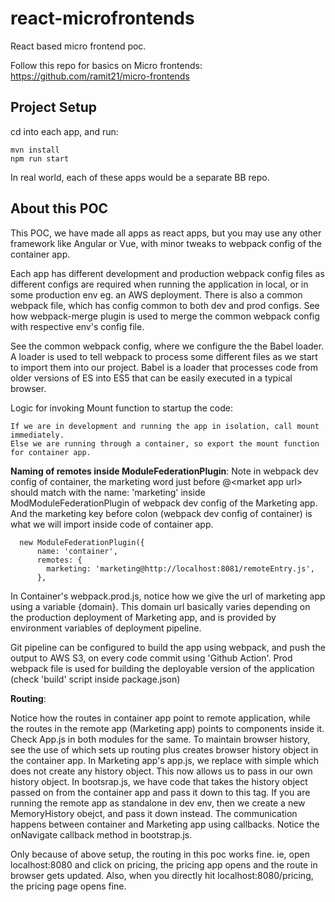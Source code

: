 # react-microfrontends

React based micro frontend poc.

Follow this repo for basics on Micro frontends: https://github.com/ramit21/micro-frontends

## Project Setup

cd into each app, and run:
```
mvn install
npm run start 
```

In real world, each of these apps would be a separate BB repo.

## About this POC

This POC, we have made all apps as react apps, but you may use any other framework like Angular or Vue, with minor tweaks to webpack config of the container app.

Each app has different development and production webpack config files as different configs are required when running the application in local, or in some production env eg. an AWS deployment. There is also a common webpack file, which has config common to both dev and prod configs. See how webpack-merge plugin is used to merge the common webpack config with respective env's config file.

See the common webpack config, where we configure the the Babel loader. A loader is used to tell webpack to process some different files as we start to import them into our project. Babel is a loader that processes code from older versions of ES into ES5 that can be easily executed in a typical browser.

Logic for invoking Mount function to startup the code:
```
If we are in development and running the app in isolation, call mount immediately.
Else we are running through a container, so export the mount function for container app.
```

**Naming of remotes inside ModuleFederationPlugin**:
Note in webpack dev config of container, the marketing word just before @\<market app url\> should match with the name: 'marketing' inside ModModuleFederationPlugin of webpack dev config of the Marketing app. And the marketing key before colon (webpack dev config of container) is what we will import inside code of container app.
```
  new ModuleFederationPlugin({
      name: 'container',
      remotes: {
        marketing: 'marketing@http://localhost:8081/remoteEntry.js',
      },
```

In Container's webpack.prod.js, notice how we give the url of marketing app using a variable {domain}. This domain url basically varies depending on the production deployment of Marketing app, and is provided by environment variables of deployment pipeline.

Git pipeline can be configured to build the app using webpack, and push the output to AWS S3, on every code commit using 'Github Action'. Prod webpack file is used for building the deployable version of the application (check 'build' script inside package.json)

**Routing**:

Notice how the routes in container app  point to remote application, while the routes in the 
remote app (Marketing app) points to components inside it. Check App.js in both modules for the same. To maintain browser history, see the use of <BrowserRouter> which sets up routing plus creates browser history object in the container app. In Marketing app's app.js, we replace <BrowserRouter> with simple <Router> which does not create any history object. This now allows us to pass in our own history object. In bootsrap.js, we have code that takes the history object passed on from the container app and pass it down to this <Router> tag. If you are running the remote app as standalone in dev env, then we create a new MemoryHistory obejct, and pass it down instead. The communication happens between container and Marketing app using callbacks. Notice the onNavigate callback method in bootstrap.js.

Only because of above setup, the routing in this poc works fine. ie, open localhost:8080 and click on pricing, the pricing app opens and the route in browser gets updated. Also, when you directly hit localhost:8080/pricing, the pricing page opens fine.

